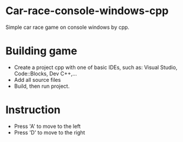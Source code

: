 # Car-race-console-windows-cpp

Simple car race game on console windows by cpp.

# Building game
 * Create a project cpp with one of basic IDEs, such as: Visual Studio, Code::Blocks, Dev C++,...
 * Add all source files 
 * Build, then run project.
 
# Instruction
  * Press 'A' to move to the left
  * Press 'D' to move to the right
